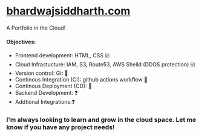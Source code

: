 # [bhardwajsiddharth.com](http://bhardwajsiddharth.com/)

A Portfolio in the Cloud!

#### Objectives:
* Frontend development: HTML, CSS ☑️
* Cloud Infrastucture:  IAM, S3, Route53, AWS Sheild (DDOS protection) ☑️
* Version control: Git :hammer:
* Continous Integration (CI): github actions workflow :hammer:
* Continous Deployment (CD): :hammer: 
* Backend Development: ❓
* Addtional Integrations:❓

### I'm always looking to learn and grow in the cloud space. Let me know if you have any project needs! 
